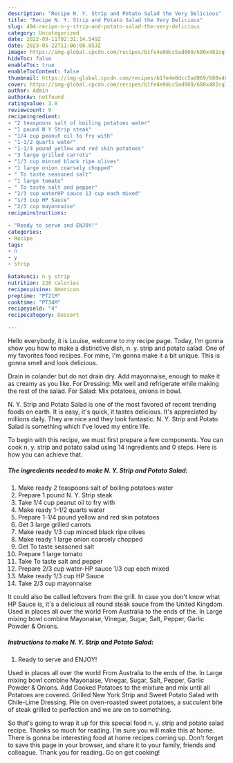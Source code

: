 ```yaml
---
description: "Recipe N. Y. Strip and Potato Salad the Very Delicious"
title: "Recipe N. Y. Strip and Potato Salad the Very Delicious"
slug: 494-recipe-n-y-strip-and-potato-salad-the-very-delicious
category: Uncategorized
date: 2022-09-11T02:31:14.549Z
date: 2023-05-22T11:06:08.853Z
image: https://img-global.cpcdn.com/recipes/b1fe4e0dcc5ad069/680x482cq70/n-y-strip-and-potato-salad-recipe-main-photo.jpg
hideToc: false
enableToc: true
enableTocContent: false
thumbnail: https://img-global.cpcdn.com/recipes/b1fe4e0dcc5ad069/680x482cq70/n-y-strip-and-potato-salad-recipe-main-photo.jpg
cover: https://img-global.cpcdn.com/recipes/b1fe4e0dcc5ad069/680x482cq70/n-y-strip-and-potato-salad-recipe-main-photo.jpg
author: Admin
authorAv: notfound
ratingvalue: 3.8
reviewcount: 9
recipeingredient:
- "2 teaspoons salt of boiling potatoes water"
- "1 pound N Y Strip steak"
- "1/4 cup peanut oil to fry with"
- "1-1/2 quarts water"
- "1-1/4 pound yellow and red skin potatoes"
- "3 large grilled carrots"
- "1/3 cup minced black ripe olives"
- "1 large onion coarsely chopped"
- " To taste seasoned salt"
- "1 large tomato"
- " To taste salt and pepper"
- "2/3 cup waterHP sauce 13 cup each mixed"
- "1/3 cup HP Sauce"
- "2/3 cup mayonnaise"
recipeinstructions:

- "Ready to serve and ENJOY!"
categories:
- Recipe
tags:
- n
- y
- strip

katakunci: n y strip 
nutrition: 228 calories
recipecuisine: American
preptime: "PT21M"
cooktime: "PT34M"
recipeyield: "4"
recipecategory: Dessert

---
```



Hello everybody, it is Louise, welcome to my recipe page. Today, I'm gonna show you how to make a distinctive dish, n. y. strip and potato salad. One of my favorites food recipes. For mine, I'm gonna make it a bit unique. This is gonna smell and look delicious.

Drain in colander but do not drain dry. Add mayonnaise, enough to make it as creamy as you like. For Dressing: Mix well and refrigerate while making the rest of the salad. For Salad: Mix potatoes, onions in bowl.

N. Y. Strip and Potato Salad is one of the most favored of recent trending foods on earth. It is easy, it's quick, it tastes delicious. It's appreciated by millions daily. They are nice and they look fantastic. N. Y. Strip and Potato Salad is something which I've loved my entire life.


To begin with this recipe, we must first prepare a few components. You can cook n. y. strip and potato salad using 14 ingredients and 0 steps. Here is how you can achieve that.

<!--inarticleads1-->

##### The ingredients needed to make N. Y. Strip and Potato Salad:

1. Make ready 2 teaspoons salt of boiling potatoes water
1. Prepare 1 pound N. Y. Strip steak
1. Take 1/4 cup peanut oil to fry with
1. Make ready 1-1/2 quarts water
1. Prepare 1-1/4 pound yellow and red skin potatoes
1. Get 3 large grilled carrots
1. Make ready 1/3 cup minced black ripe olives
1. Make ready 1 large onion coarsely chopped
1. Get  To taste seasoned salt
1. Prepare 1 large tomato
1. Take  To taste salt and pepper
1. Prepare 2/3 cup water-HP sauce 1/3 cup each mixed
1. Make ready 1/3 cup HP Sauce
1. Take 2/3 cup mayonnaise


It could also be called leftovers from the grill. In case you don&#39;t know what HP Sauce is, it&#39;s a delicious all round steak sauce from the United Kingdom. Used in places all over the world From Australia to the ends of the. In Large mixing bowl combine Mayonaise, Vinegar, Sugar, Salt, Pepper, Garlic Powder &amp; Onions. 

<!--inarticleads2-->

##### Instructions to make N. Y. Strip and Potato Salad:


1. Ready to serve and ENJOY!

Used in places all over the world From Australia to the ends of the. In Large mixing bowl combine Mayonaise, Vinegar, Sugar, Salt, Pepper, Garlic Powder &amp; Onions. Add Cooked Potatoes to the mixture and mix until all Potatoes are covered. Grilled New York Strip and Sweet Potato Salad with Chile-Lime Dressing. Pile on oven-roasted sweet potatoes, a succulent bite of steak grilled to perfection and we are on to something. 

So that's going to wrap it up for this special food n. y. strip and potato salad recipe. Thanks so much for reading. I'm sure you will make this at home. There is gonna be interesting food at home recipes coming up. Don't forget to save this page in your browser, and share it to your family, friends and colleague. Thank you for reading. Go on get cooking!
